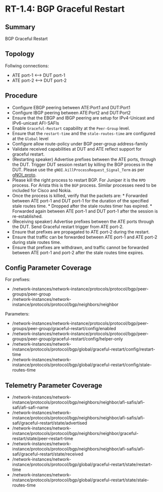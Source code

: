 # RT-1.4: BGP Graceful Restart

## Summary

BGP Graceful Restart

## Topology
Follwing connections:
 *   ATE port-1 <--> DUT port-1 
 *   ATE port-2 <--> DUT port-2

## Procedure
*   Configure EBGP peering between ATE:Port1 and DUT:Port1
*   Configure IBGP peering between ATE:Port2 and DUT:Port2
*   Ensure that the EBGP and IBGP peering are setup for IPv4-Unicast and IPv6-unicast AFI-SAFIs
*   Enable `Graceful-Restart` capability at the `Peer-Group` level.
*   Ensure that the `restart-time` and the `stale-routes-time` are configured at the `Global` level
*   Configure allow route-policy under BGP peer-group address-family
*   Validate received capabilities at DUT and ATE reflect support for graceful
    restart.
*   (Restarting speaker) Advertise prefixes between the ATE ports, through the DUT. Trigger DUT session restart by killing the BGP process in the DUT. Please use the `gNOI.killProcessRequest_Signal_Term` as per [gNOI_proto](https://github.com/openconfig/gnoi/blob/main/system/system.proto#L326).
   *   Please kill the right process to restart BGP. For Juniper it is the `RPD` process. For Arista this is the `BGP` process. Similar processes need to be included for Cisco and Nokia.
   *   Once the process is killied, verify that the packets are:
      *   Forwarded between ATE port-1 and DUT port-1 for the duration of the specified stale routes time.
      *   Dropped after the stale routes timer has expired.
      *   Forwarded again between ATE port-1 and DUT port-1 after the session is re-established.
*   (Receiving speaker) Advertise prefixes between the ATE ports through the DUT. Send Graceful restart trigger from ATE port-2.
   *   Ensure that prefixes are propagated to ATE port-2 during the restart.
   *   Ensure that traffic can be forwarded between ATE port-1 and ATE port-2 during stale routes time.
   *   Ensure that prefixes are withdrawn, and traffic cannot be forwarded between ATE port-1 and port-2 after the stale routes time expires.

## Config Parameter Coverage

For prefixes:

*   /network-instances/network-instance/protocols/protocol/bgp/peer-groups/peer-group
*   /network-instances/network-instance/protocols/protocol/bgp/neighbors/neighbor

Parameters:

*   /network-instances/network-instance/protocols/protocol/bgp/peer-groups/peer-group/graceful-restart/config/enabled
*   /network-instances/network-instance/protocols/protocol/bgp/peer-groups/peer-group/graceful-restart/config/helper-only
*   /network-instances/network-instance/protocols/protocol/bgp/global/graceful-restart/config/restart-time
*   /network-instances/network-instance/protocols/protocol/bgp/global/graceful-restart/config/stale-routes-time

## Telemetry Parameter Coverage

*   /network-instances/network-instance/protocols/protocol/bgp/neighbors/neighbor/afi-safis/afi-safi/afi-safi-name
*   /network-instances/network-instance/protocols/protocol/bgp/neighbors/neighbor/afi-safis/afi-safi/graceful-restart/state/advertised
*   /network-instances/network-instance/protocols/protocol/bgp/neighbors/neighbor/graceful-restart/state/peer-restart-time
*   /network-instances/network-instance/protocols/protocol/bgp/neighbors/neighbor/afi-safis/afi-safi/graceful-restart/state/received
*   /network-instances/network-instance/protocols/protocol/bgp/global/graceful-restart/state/restart-time
*   /network-instances/network-instance/protocols/protocol/bgp/global/graceful-restart/state/stale-routes-time
